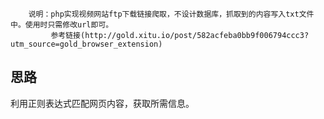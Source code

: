         说明：php实现视频网站ftp下载链接爬取，不设计数据库，抓取到的内容写入txt文件中。使用时只需修改url即可。
             参考链接(http://gold.xitu.io/post/582acfeba0bb9f006794ccc3?utm_source=gold_browser_extension)
    
## 思路
利用正则表达式匹配网页内容，获取所需信息。
